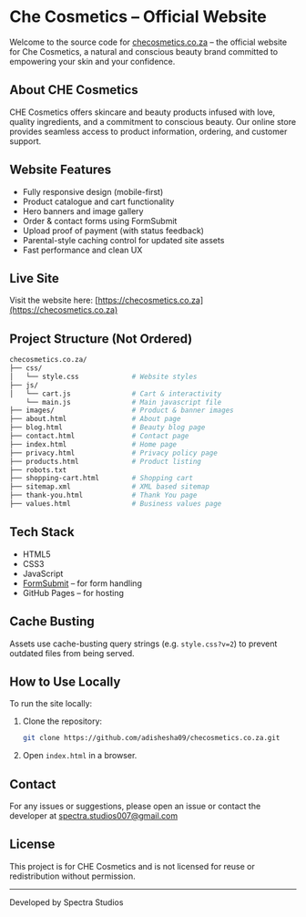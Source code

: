 # Che Cosmetics – Official Website

Welcome to the source code for [checosmetics.co.za](https://checosmetics.co.za) – the official website for Che Cosmetics, a natural and conscious beauty brand committed to empowering your skin and your confidence.

## About CHE Cosmetics

CHE Cosmetics offers skincare and beauty products infused with love, quality ingredients, and a commitment to conscious beauty. Our online store provides seamless access to product information, ordering, and customer support.

## Website Features

- Fully responsive design (mobile-first)
- Product catalogue and cart functionality
- Hero banners and image gallery
- Order & contact forms using FormSubmit
- Upload proof of payment (with status feedback)
- Parental-style caching control for updated site assets
- Fast performance and clean UX

## Live Site

Visit the website here:  [https://checosmetics.co.za](https://checosmetics.co.za)

## Project Structure (Not Ordered)

```bash
checosmetics.co.za/
├── css/
│   └── style.css             # Website styles
├── js/
│   └── cart.js               # Cart & interactivity
    └── main.js               # Main javascript file
├── images/                   # Product & banner images
├── about.html                # About page
├── blog.html                 # Beauty blog page
├── contact.html              # Contact page
├── index.html                # Home page
├── privacy.html              # Privacy policy page
├── products.html             # Product listing
├── robots.txt            
├── shopping-cart.html        # Shopping cart
├── sitemap.xml               # XML based sitemap
├── thank-you.html            # Thank You page
├── values.html               # Business values page
```

## Tech Stack

- HTML5
- CSS3
- JavaScript 
- [FormSubmit](https://formsubmit.co) – for form handling
- GitHub Pages – for hosting

## Cache Busting

Assets use cache-busting query strings (e.g. `style.css?v=2`) to prevent outdated files from being served.

## How to Use Locally

To run the site locally:

1. Clone the repository:
   ```bash
   git clone https://github.com/adishesha09/checosmetics.co.za.git
   ```
2. Open `index.html` in a browser.

## Contact

For any issues or suggestions, please open an issue or contact the developer at spectra.studios007@gmail.com

## License

This project is for CHE Cosmetics and is not licensed for reuse or redistribution without permission.

---
Developed by Spectra Studios
